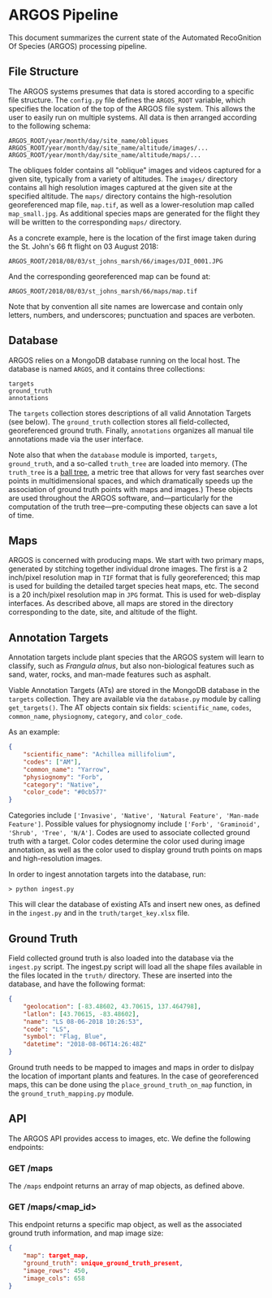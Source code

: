 # ARGOS Pipeline

This document summarizes the current state of the Automated RecoGnition Of
Species (ARGOS) processing pipeline.

## File Structure

The ARGOS systems presumes that data is stored according to a specific file
structure. The `config.py` file defines the `ARGOS_ROOT` variable, which
specifies the location of the top of the ARGOS file system. This allows the
user to easily run on multiple systems. All data is then arranged according to
the following schema:

```unix
ARGOS_ROOT/year/month/day/site_name/obliques
ARGOS_ROOT/year/month/day/site_name/altitude/images/...
ARGOS_ROOT/year/month/day/site_name/altitude/maps/...
```

The obliques folder contains all "oblique" images and videos captured for a
given site, typically from a variety of altitudes. The `images/` directory
contains all high resolution images captured at the given site at the specified
altitude. The `maps/` directory contains the high-resolution georeferenced map
file, `map.tif`, as well as a lower-resolution map called `map_small.jpg`. As
additional species maps are generated for the flight they will be written to
the corresponding `maps/` directory.

As a concrete example, here is the location of the first image taken during the
St. John's 66 ft flight on 03 August 2018:

```unix
ARGOS_ROOT/2018/08/03/st_johns_marsh/66/images/DJI_0001.JPG
```

And the corresponding georeferenced map can be found at:

```unix
ARGOS_ROOT/2018/08/03/st_johns_marsh/66/maps/map.tif
```

Note that by convention all site names are lowercase and contain only letters,
numbers, and underscores; punctuation and spaces are verboten.

## Database

ARGOS relies on a MongoDB database running on the local host. The database is
named `ARGOS`, and it contains three collections:

```unix
targets
ground_truth
annotations
```

The `targets` collection stores descriptions of all valid Annotation Targets
(see below). The `ground_truth` collection stores all field-collected,
georeferenced ground truth. Finally, `annotations` organizes all manual tile
annotations made via the user interface.

Note also that when the `database` module is imported, `targets`,
`ground_truth`, and a so-called `truth_tree` are loaded into memory. (The
`truth_tree` is a [ball tree](https://en.wikipedia.org/wiki/Ball_tree), a
metric tree that allows for very fast searches over points in multidimensional
spaces, and which dramatically speeds up the association of ground truth points
with maps and images.) These objects are used throughout the ARGOS software,
and—particularly for the computation of the truth tree—pre-computing these
objects can save a lot of time.

## Maps

ARGOS is concerned with producing maps. We start with two primary maps,
generated by stitching together individual drone images. The first is a 2
inch/pixel resolution map in `TIF` format that is fully georeferenced; this map
is used for building the detailed target species heat maps, etc. The second is
a 20 inch/pixel resolution map in `JPG` format. This is used for web-display
interfaces. As described above, all maps are stored in the directory
corresponding to the date, site, and altitude of the flight.

## Annotation Targets

Annotation targets include plant species that the ARGOS system will learn to
classify, such as *Frangula alnus*, but also non-biological features such as
sand, water, rocks, and man-made features such as asphalt.

Viable Annotation Targets (ATs) are stored in the MongoDB database in the
`targets` collection. They are available via the `database.py` module by
calling `get_targets()`.  The AT objects contain six fields: `scientific_name`,
`codes`, `common_name`, `physiognomy`, `category`, and `color_code`.

As an example:

```json
{
    "scientific_name": "Achillea millifolium",
    "codes": ["AM"], 
    "common_name": "Yarrow",
    "physiognomy": "Forb",  
    "category": "Native",
    "color_code": "#0cb577"
}
```

Categories include `['Invasive', 'Native', 'Natural Feature', 'Man-made
Feature']`. Possible values for physiognomy include `['Forb', 'Graminoid',
'Shrub', 'Tree', 'N/A']`. Codes are used to associate collected ground truth
with a target. Color codes determine the color used during image annotation, as
well as the color used to display ground truth points on maps and
high-resolution images.

In order to ingest annotation targets into the database, run:

```unix
> python ingest.py
```

This will clear the database of existing ATs and insert new ones, as defined in
the `ingest.py` and in the `truth/target_key.xlsx` file.  

## Ground Truth

Field collected ground truth is also loaded into the database via the
`ingest.py` script. The ingest.py script will load all the shape files
available in the files located in the `truth/` directory. These are inserted
into the database, and have the following format:

```json
{
    "geolocation": [-83.48602, 43.70615, 137.464798], 
    "latlon": [43.70615, -83.48602],  
    "name": "LS 08-06-2018 10:26:53", 
    "code": "LS",           
    "symbol": "Flag, Blue",  
    "datetime": "2018-08-06T14:26:48Z"
}
```

Ground truth needs to be mapped to images and maps in order to dislpay the
location of important plants and features. In the case of georeferenced maps,
this can be done using the `place_ground_truth_on_map` function, in the
`ground_truth_mapping.py` module.

## API

The ARGOS API provides access to images, etc. We define the following endpoints:

### GET /maps

The `/maps` endpoint returns an array of map objects, as defined above.


### GET /maps/<map_id>

This endpoint returns a specific map object, as well as the associated ground
truth information, and map image size:

```json
{
    "map": target_map,
    "ground_truth": unique_ground_truth_present,
    "image_rows": 450,
    "image_cols": 658
}


